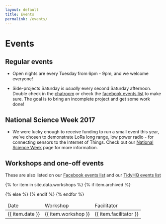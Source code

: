 ```yaml
---
layout: default
title: Events
permalink: /events/
---
```


# Events


## Regular events

* Open nights are every Tuesday from 6pm - 9pm, and we welcome everyone!

* Side-projects Saturday is _usually_ every second Saturday afternoon. Double check in the [chatroom](https://riot.im/app/#/room/#hobartmakers:matrix.org) or check the [facebook events list](https://www.facebook.com/groups/hobartmakers/events/) to make sure. The goal is to bring an incomplete project and get some work done!

## National Science Week 2017

* We were lucky enough to receive funding to run a small event this year, we've chosen to demonstrate LoRa long range, low power radio - for connecting sensors to the Internet of Things. Check out our [National Science Week](/scienceweek/) page for more information.

## Workshops and one-off events

These are also listed on our [Facebook events list](https://www.facebook.com/groups/hobartmakers/events/) and our [TidyHQ events list](https://hobartmakers.tidyhq.com/public/schedule/events)

<table class="table">
 <thead>
   <tr>
   <td>Date</td>
   <td>Workshop</td>
   <td>Facilitator</td>
   </tr>
  </thead>
  <tbody>

{% for item in site.data.workshops %}
  {% if item.archived %}
   <tr style='text-decoration:line-through'>
  {% else %}
   <tr>
  {% endif %}
   <td>{{ item.date }}</td>
   <td>{{ item.workshop }}</td>
   <td>{{ item.facilitator }}</td>
   </tr>
{% endfor %}

  </tbody>
</table>


